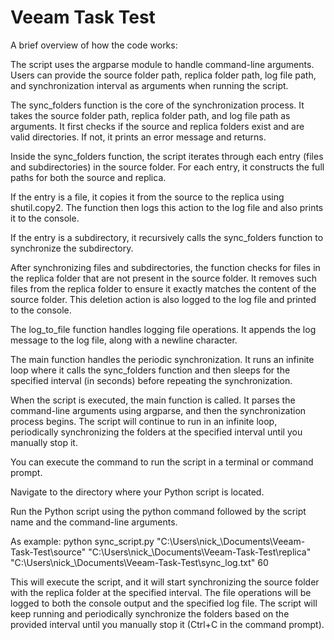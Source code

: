 # Veeam Task Test
 
A brief overview of how the code works:

The script uses the argparse module to handle command-line arguments. Users can provide the source folder path, replica folder path, log file path, and synchronization interval as arguments when running the script.

The sync_folders function is the core of the synchronization process. It takes the source folder path, replica folder path, and log file path as arguments. It first checks if the source and replica folders exist and are valid directories. If not, it prints an error message and returns.

Inside the sync_folders function, the script iterates through each entry (files and subdirectories) in the source folder. For each entry, it constructs the full paths for both the source and replica.

If the entry is a file, it copies it from the source to the replica using shutil.copy2. The function then logs this action to the log file and also prints it to the console.

If the entry is a subdirectory, it recursively calls the sync_folders function to synchronize the subdirectory.

After synchronizing files and subdirectories, the function checks for files in the replica folder that are not present in the source folder. It removes such files from the replica folder to ensure it exactly matches the content of the source folder. This deletion action is also logged to the log file and printed to the console.

The log_to_file function handles logging file operations. It appends the log message to the log file, along with a newline character.

The main function handles the periodic synchronization. It runs an infinite loop where it calls the sync_folders function and then sleeps for the specified interval (in seconds) before repeating the synchronization.

When the script is executed, the main function is called. It parses the command-line arguments using argparse, and then the synchronization process begins. The script will continue to run in an infinite loop, periodically synchronizing the folders at the specified interval until you manually stop it.


You can execute the command to run the script in a terminal or command prompt.

Navigate to the directory where your Python script is located. 

Run the Python script using the python command followed by the script name and the command-line arguments. 

As example: 
python sync_script.py "C:\Users\nick_\Documents\Veeam-Task-Test\source" "C:\Users\nick_\Documents\Veeam-Task-Test\replica" "C:\Users\nick_\Documents\Veeam-Task-Test\sync_log.txt" 60

This will execute the script, and it will start synchronizing the source folder with the replica folder at the specified interval. The file operations will be logged to both the console output and the specified log file. The script will keep running and periodically synchronize the folders based on the provided interval until you manually stop it (Ctrl+C in the command prompt).